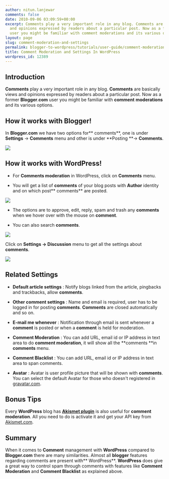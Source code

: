 ```yaml
---
author: nitun.lanjewar
comments: false
date: 2010-09-06 03:09:59+00:00
excerpt: Comments play a very important role in any blog. Comments are basically views
  and opinions expressed by readers about a particular post. Now as a former Blogger.com
  user you might be familiar with comment moderations and its various options.
layout: page
slug: comment-moderation-and-settings
permalink: blogger-to-wordpress/tutorials/user-guide/comment-moderation-and-settings/
title: Comment Moderation and Settings In WordPress
wordpress_id: 12389
---
```


## Introduction


**Comments** play a very important role in any blog. **Comments** are basically views and opinions expressed by readers about a particular post. Now as a former **Blogger**.**com** user you might be familiar with **comment** **moderations** and its various options.


## How it works with Blogger!


In **Blogger.com** we have two options for** comments**, one is under **Settings** -> **Comments** menu and other is under **Posting **-> **Comments**.

[![](https://rtcamp.com/wp-content/uploads/2010/08/comments-blogger-to-wordpress2.png)](https://rtcamp.com/wp-content/uploads/2010/08/comments-blogger-to-wordpress2.png)


## How it works with WordPress!






  * For **Comments moderation** in WordPress, click on **Comments** menu.


  * You will get a list of **comments** of your blog posts with **Author** identity and on which post** comments** are posted.


[![](https://rtcamp.com/wp-content/uploads/2010/08/Comments-menu-blogger-to-wordpress.png)](https://rtcamp.com/wp-content/uploads/2010/08/Comments-menu-blogger-to-wordpress.png)




  * The options are to approve, edit, reply, spam and trash any **comments** when we hover over with the mouse on **comment**.


  * You can also search **comments**.


[![](https://rtcamp.com/wp-content/uploads/2010/08/comments-moderation-600x210.png)](https://rtcamp.com/wp-content/uploads/2010/08/comments-moderation.png)

Click on **Settings -> Discussion** menu to get all the settings about **comments**.

[![](https://rtcamp.com/wp-content/uploads/2010/08/discussion-blogger-to-wordpress.png)](https://rtcamp.com/wp-content/uploads/2010/08/discussion-blogger-to-wordpress.png)


## Related Settings






  * **Default article settings** : Notify blogs linked from the article, pingbacks and trackbacks, allow **comments**.


  * **Other comment settings** : Name and email is required, user has to be logged in for posting **comments**. **Comments** are closed automatically and so on.


  * **E-mail me whenever** : Notification through email is sent whenever a **comment** is posted or when a **comment** is held for moderation.


  * **Comment Moderation** : You can add URL, email id or IP address in text area to do **comment moderation**, it will show all the **comments **in **comments** menu.


  * **Comment Blacklist** : You can add URL, email id or IP address in text area to span comments.


  * **Avatar** : Avatar is user profile picture that will be shown with **comments**. You can select the default Avatar for those who doesn't registered in [gravatar.com](http://en.gravatar.com/).




## Bonus Tips


Every **WordPress** blog has [**Akismet plugin**](http://wordpress.org/extend/plugins/akismet/) is also useful for **comment moderation**. All you need to do is activate it and get your API key from [Akismet.com](https://akismet.com/).


## Summary


When it comes to **Comment** management with **WordPress** compared to **Blogger.com** there are many similarities. Almost all **blogger** features regarding comments are present with** WordPress**. **WordPress** does give a great way to control spam through comments with features like **Comment Moderation** and **Comment Blacklist** as explained above.
